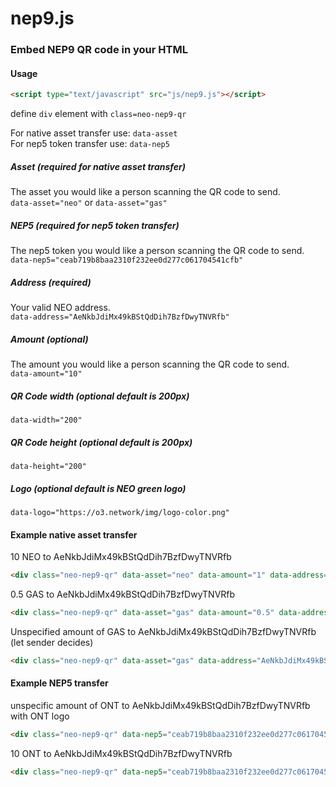 # nep9.js

### Embed NEP9 QR code in your HTML

#### Usage

```html
<script type="text/javascript" src="js/nep9.js"></script>
```

define `div` element with `class=neo-nep9-qr`

For native asset transfer use: `data-asset`  
For nep5 token transfer use: `data-nep5`  

##### Asset (*required* for native asset transfer)
The asset you would like a person scanning the QR code to send.  
`data-asset="neo"`  or `data-asset="gas"`  

##### NEP5 (*required* for nep5 token transfer)
The nep5 token you would like a person scanning the QR code to send.  
`data-nep5="ceab719b8baa2310f232ee0d277c061704541cfb"`

##### Address (*required*)
Your valid NEO address.  
`data-address="AeNkbJdiMx49kBStQdDih7BzfDwyTNVRfb"`  

##### Amount (*optional*)
The amount you would like a person scanning the QR code to send.  
`data-amount="10"`  

##### QR Code width (*optional* default is 200px)
`data-width="200"`

##### QR Code height (*optional* default is 200px)
`data-height="200"`

##### Logo (*optional* default is NEO green logo)
`data-logo="https://o3.network/img/logo-color.png"`

#### Example native asset transfer

10 NEO to AeNkbJdiMx49kBStQdDih7BzfDwyTNVRfb
```html
<div class="neo-nep9-qr" data-asset="neo" data-amount="1" data-address="AeNkbJdiMx49kBStQdDih7BzfDwyTNVRfb"></div>
```


0.5 GAS to AeNkbJdiMx49kBStQdDih7BzfDwyTNVRfb
```html
<div class="neo-nep9-qr" data-asset="gas" data-amount="0.5" data-address="AeNkbJdiMx49kBStQdDih7BzfDwyTNVRfb"></div>
```

Unspecified amount of GAS to AeNkbJdiMx49kBStQdDih7BzfDwyTNVRfb (let sender decides)
```html
<div class="neo-nep9-qr" data-asset="gas" data-address="AeNkbJdiMx49kBStQdDih7BzfDwyTNVRfb"></div>
```


#### Example NEP5 transfer

unspecific amount of ONT to AeNkbJdiMx49kBStQdDih7BzfDwyTNVRfb with ONT logo
```html
<div class="neo-nep9-qr" data-nep5="ceab719b8baa2310f232ee0d277c061704541cfb" data-address="AeNkbJdiMx49kBStQdDih7BzfDwyTNVRfb" data-logo="https://avatars3.githubusercontent.com/u/36180490?s=200&v=4"></div>
```

10 ONT to AeNkbJdiMx49kBStQdDih7BzfDwyTNVRfb
```html
<div class="neo-nep9-qr" data-nep5="ceab719b8baa2310f232ee0d277c061704541cfb" data-address="AeNkbJdiMx49kBStQdDih7BzfDwyTNVRfb" data-amount="10" ></div>
```
